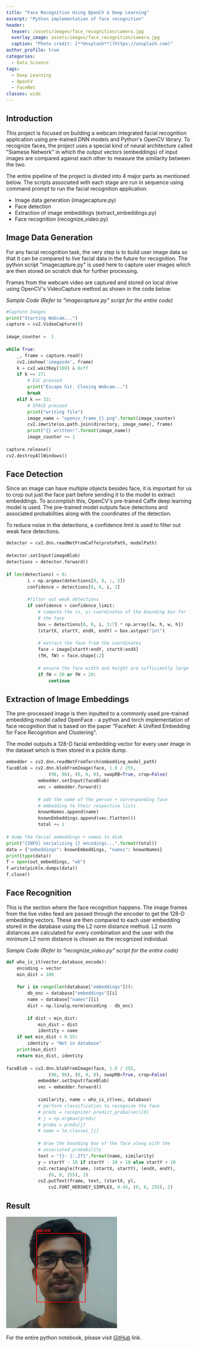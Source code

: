 ```yaml
---
title: "Face Recognition Using OpenCV & Deep Learning"
excerpt: "Python implementation of face recognition"
header:
  teaser: /assets/images/face_recognition/camera.jpg
  overlay_image: assets/images/face_recognition/camera.jpg
  caption: "Photo credit: [**Unsplash**](https://unsplash.com)"
author_profile: true
categories:
  - Data Science
tags:
  - Deep Learning
  - OpenCV
  - FaceNet
classes: wide
---
```

## Introduction

This project is focused on building a webcam integrated facial recognition application using pre-trained DNN models and Python's OpenCV library. To recognize faces, the project uses a special kind of neural architecture called "Siamese Network" in which the output vectors (embeddings) of input images are compared against each other to measure the similarity between the two.


The entire pipeline of the project is divided into 4 major parts as mentioned below. The scripts associated with each stage are run in sequence using command prompt to run the facial recognition application.

* Image data generation (imagecapture.py)
* Face detection
* Extraction of image embeddings (extract_embeddings.py)
* Face recognition (recognize_video.py)


## Image Data Generation

For any facial recognition task, the very step is to build user image data so that it can be compared to live facial data in the future for recognition. The python script "imagecapture.py" is used here to capture user images which are then stored on scratch disk for further processing.

Frames from the webcam video are captured and stored on local drive using OpenCV's VideoCapture method as shown in the code below.

*Sample Code (Refer to "imagecapture.py" script for the entire code)*

``` python
#Capture Images
print("Starting Webcam...")
capture = cv2.VideoCapture(0)

image_counter =  1

while True:
    _, frame = capture.read()
    cv2.imshow('imagasde', frame)
    k = cv2.waitKey(100) & 0xff
    if k == 27:
        # ESC pressed
        print("Escape hit. Closing Webcam...")
        break
    elif k == 32:
        # SPACE pressed
        print("writing file")
        image_name = "opencv_frame_{}.png".format(image_counter)
        cv2.imwrite(os.path.join(directory, image_name), frame)
        print("{} written!".format(image_name))
        image_counter += 1

capture.release()
cv2.destroyAllWindows()
```

## Face Detection

Since an image can have multiple objects besides face, it is important for us to crop out just the face part before sending it to the model to extract embeddings. To accomplish this, OpenCV's pre-trained Caffe deep learning model is used. The pre-trained model outputs face detections and associated probabilities along with the coordinates of the detection.

To reduce noise in the detections, a confidence limit is used to filter out weak face detections.

``` python
detector = cv2.dnn.readNetFromCaffe(protoPath, modelPath)

detector.setInput(imageBlob)
detections = detector.forward()

if len(detections) > 0:
		i = np.argmax(detections[0, 0, :, 2])
		confidence = detections[0, 0, i, 2]

		#filter out weak detections
		if confidence > confidence_limit:
			# compute the (x, y)-coordinates of the bounding box for
			# the face
			box = detections[0, 0, i, 3:7] * np.array([w, h, w, h])
			(startX, startY, endX, endY) = box.astype("int")

			# extract the face from the coordinates
			face = image[startY:endY, startX:endX]
			(fH, fW) = face.shape[:2]

			# ensure the face width and height are sufficiently large
			if fW < 20 or fH < 20:
				continue
```

## Extraction of Image Embeddings
The pre-processed image is then inputted to a commonly used pre-trained embedding model called OpenFace - a python and torch implementation of face recognition that is based on the paper "FaceNet: A Unified Embedding for Face Recognition and Clustering".  

The model outputs a 128-D facial embedding vector for every user image in the dataset which is then stored in a pickle dump.

``` python
embedder = cv2.dnn.readNetFromTorch(embedding_model_path)
faceBlob = cv2.dnn.blobFromImage(face, 1.0 / 255,
				(96, 96), (0, 0, 0), swapRB=True, crop=False)
			embedder.setInput(faceBlob)
			vec = embedder.forward()

			# add the name of the person + corresponding face
			# embedding to their respective lists
			knownNames.append(name)
			knownEmbeddings.append(vec.flatten())
			total += 1

# dump the facial embeddings + names to disk
print("[INFO] serializing {} encodings...".format(total))
data = {"embeddings": knownEmbeddings, "names": knownNames}
print(type(data))
f = open(out_embeddings, "wb")
f.write(pickle.dumps(data))
f.close()
```


## Face Recognition

This is the section where the face recognition happens. The image frames from the live video feed are passed through the encoder to get the 128-D embedding vectors. These are then compared to each user embedding stored in the database using the L2 norm distance method. L2 norm distances are calculated for every combination and the user with the minimum L2 norm distance is chosen as the recognized individual.

*Sample Code (Refer to "recognize_video.py" script for the entire code)*
``` python
def who_is_it(vector,database_encode):
	encoding = vector
	min_dist = 100

	for i in range(len(database["embeddings"])):
		db_enc = database["embeddings"][i]
		name = database["names"][i]
		dist = np.linalg.norm(encoding - db_enc)

		if dist < min_dist:
			min_dist = dist
			identity = name
	if not min_dist < 0.55:
		identity = "Not in database"
	print(min_dist)
	return min_dist, identity

faceBlob = cv2.dnn.blobFromImage(face, 1.0 / 255,
				(96, 96), (0, 0, 0), swapRB=True, crop=False)
			embedder.setInput(faceBlob)
			vec = embedder.forward()

			similarity, name = who_is_it(vec, database)
			# perform classification to recognize the face
			# preds = recognizer.predict_proba(vec)[0]
			# j = np.argmax(preds)
			# proba = preds[j]
			# name = le.classes_[j]

			# draw the bounding box of the face along with the
			# associated probability
			text = "{}: {:.2f}".format(name, similarity)
			y = startY - 10 if startY - 10 > 10 else startY + 10
			cv2.rectangle(frame, (startX, startY), (endX, endY),
				(0, 0, 255), 2)
			cv2.putText(frame, text, (startX, y),
				cv2.FONT_HERSHEY_SIMPLEX, 0.45, (0, 0, 255), 2)
```
## Result

<img src="/assets/images/face_recognition/result.jpg" alt="face Recognition" style="width:300px;height:300px;">


For the entire python notebook, please visit *[GitHub](https://github.com/jatinselmokar/opencv-face-recognition-using-facenet-dnn)* link.
